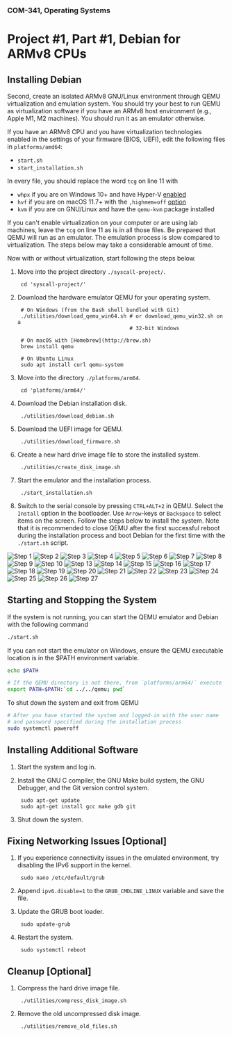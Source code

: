 ### COM-341, Operating Systems
# Project #1, Part #1, Debian for ARMv8 CPUs

## Installing Debian

Second, create an isolated ARMv8 GNU/Linux environment through QEMU virtualization and emulation system. You should try your best to run QEMU as virtualization software if you have an ARMv8 host environment (e.g., Apple M1, M2 machines). You should run it as an emulator otherwise.

If you have an ARMv8 CPU and you have virtualization technologies enabled in the settings of your firmware (BIOS, UEFI), edit the following files in `platforms/amd64`:

* `start.sh`
* `start_installation.sh`

In every file, you should replace the word `tcg` on line 11 with

* `whpx` if you are on Windows 10+ and have Hyper-V [enabled](https://learn.microsoft.com/en-us/virtualization/hyper-v-on-windows/quick-start/enable-hyper-v)
* `hvf` if you are on macOS 11.7+ with the `,highmem=off` [option](https://mstone.info/posts/qemu-aarch64-hvf-20210831)
* `kvm` if you are on GNU/Linux and have the `qemu-kvm` package installed

If you can't enable virtualization on your computer or are using lab machines, leave the `tcg` on line 11 as is in all those files. Be prepared that QEMU will run as an emulator. The emulation process is slow compared to virtualization. The steps below may take a considerable amount of time.

Now with or without virtualization, start following the steps below.

1. Move into the project directory `./syscall-project/`.

        cd 'syscall-project/'

2. Download the hardware emulator QEMU for your operating system.

        # On Windows (from the Bash shell bundled with Git)
        ./utilities/download_qemu_win64.sh # or download_qemu_win32.sh on a
                                           # 32-bit Windows

        # On macOS with [Homebrew](http://brew.sh)
        brew install qemu

        # On Ubuntu Linux
        sudo apt install curl qemu-system

3. Move into the directory `./platforms/arm64`.

        cd 'platforms/arm64/'

4. Download the Debian installation disk.

        ./utilities/download_debian.sh

5. Download the UEFI image for QEMU.

        ./utilities/download_firmware.sh

6. Create a new hard drive image file to store the installed system.

        ./utilities/create_disk_image.sh

7. Start the emulator and the installation process.

        ./start_installation.sh

8. Switch to the serial console by pressing `CTRL+ALT+2` in QEMU.  Select the
   `Install` option in the bootloader.  Use `Arrow`-keys or `Backspace` to
   select items on the screen.  Follow the steps below to install the system.
   Note that it is recommended to close QEMU after the first successful reboot
   during the installation process and boot Debian for the first time with the
   `./start.sh` script.

![Step 1](https://i.imgur.com/StvLIoc.png)
![Step 2](https://i.imgur.com/kqbbdoC.png)
![Step 3](https://i.imgur.com/kLAZai3.png)
![Step 4](https://i.imgur.com/AnPBFQ9.png)
![Step 5](https://i.imgur.com/upEtoa6.png)
![Step 6](https://i.imgur.com/2alzMWR.png)
![Step 7](https://i.imgur.com/ZshrQGg.png)
![Step 8](https://i.imgur.com/gykJ8ih.png)
![Step 9](https://i.imgur.com/EyBWGFV.png)
![Step 10](https://i.imgur.com/LBnMvIe.png)
![Step 13](https://i.imgur.com/UCL8JwT.png)
![Step 14](https://i.imgur.com/WwAa4qX.png)
![Step 15](https://i.imgur.com/EoBDxLl.png)
![Step 16](https://i.imgur.com/UzltsBc.png)
![Step 17](https://i.imgur.com/JwVjw8Z.png)
![Step 18](https://i.imgur.com/oJAFv9U.png)
![Step 19](https://i.imgur.com/nuG1fFe.png)
![Step 20](https://i.imgur.com/e7QoSdK.png)
![Step 21](https://i.imgur.com/TJ6fiYI.png)
![Step 22](https://i.imgur.com/0MABUKh.png)
![Step 23](https://i.imgur.com/vxEvNE5.png)
![Step 24](https://i.imgur.com/eAsF7cf.png)
![Step 25](https://i.imgur.com/GluKM7U.png)
![Step 26](https://i.imgur.com/ljM6u9X.png)
![Step 27](https://i.imgur.com/sldiY11.png)

## Starting and Stopping the System

If the system is not running, you can start the QEMU emulator and Debian with
the following command

```bash
./start.sh
```

If you can not start the emulator on Windows, ensure the QEMU executable
location is in the $PATH environment variable.

```bash
echo $PATH

# If the QEMU directory is not there, from `platforms/arm64/` execute
export PATH=$PATH:`cd ../../qemu; pwd`
```

To shut down the system and exit from QEMU

```bash
# After you have started the system and logged-in with the user name
# and password specified during the installation process
sudo systemctl poweroff
```

## Installing Additional Software

1. Start the system and log in.

2. Install the GNU C compiler, the GNU Make build system, the GNU Debugger, and
   the Git version control system.

        sudo apt-get update
        sudo apt-get install gcc make gdb git

3. Shut down the system.

## Fixing Networking Issues [Optional]

1. If you experience connectivity issues in the emulated environment, try
   disabling the IPv6 support in the kernel.

        sudo nano /etc/default/grub

2. Append `ipv6.disable=1` to the `GRUB_CMDLINE_LINUX` variable and save the
   file.

3. Update the GRUB boot loader.

        sudo update-grub

4. Restart the system.

        sudo systemctl reboot

## Cleanup [Optional]

1. Compress the hard drive image file.

        ./utilities/compress_disk_image.sh

2. Remove the old uncompressed disk image.

        ./utilities/remove_old_files.sh
